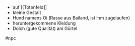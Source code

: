 - auf [[Totenfeld]]
- kleine Gestalt
- Hund namens Oi (Rasse aus Bailand, ist ihm zugelaufen)
- heruntergekommene Kleidung
- Dolch (gute Qualität) am Gürtel

#npc